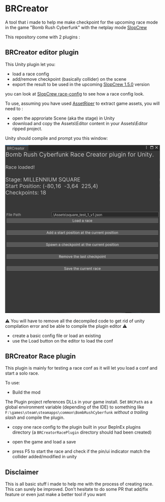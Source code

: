 # BRCreator

A tool that i made to help me make checkpoint for the upcoming race mode in the game "Bomb Rush Cyberfunk" with the netplay mode [SlopCrew](https://github.com/SlopCrew/SlopCrew)

This repository come with 2 plugins :

## BRCreator editor plugin

This Unity plugin let you:

- load a race config
- add/remove checkpoint (basically collider) on the scene
- export the result to be used in the upcoming [SlopCrew 1.5.0](https://github.com/SlopCrew/SlopCrew/milestone/2) version

you can look at [SlopCrew race-config]("https://github.com/SlopCrew/race-config") to see how a race config look.

To use, assuming you have used [AssetRiper](https://github.com/AssetRipper/AssetRipper) to extract game assets, you will need to :

- open the approriate Scene (aka the stage) in Unity
- download and copy the Assets\Editor content in your Assets\Editor ripped project.

Unity should compile and prompt you this window:

![Alt text](imgs\editor.png)

⚠ You will have to remove all the decompiled code to get rid of unity compilation error and be able to compile the plugin editor ⚠

- create a basic config file or load an existing
- use the Load button on the editor to load the conf

## BRCreator Race plugin

This plugin is mainly for testing a race conf as it will let you load a conf and start a solo race.

To use:

- Build the mod

The Plugin project references DLLs in your game install. Set `BRCPath` as a global environment variable (depending of the IDE) to something like `F:\games\steam\steamapps\common\BombRushCyberfunk` _without a trailing slash_ and compile the plugin.

- copy one race config to the plugin built in your BepInEx plugins directory (a `BRCreatorRacePlugin` directory should had been created)

- open the game and load a save
- press F5 to start the race and check if the pin/ui indicator match the collider added/modified in unity

## Disclaimer

This is all basic stuff i made to help me with the process of creating race.
This can surely be improved.
Don't hesitate to do some PR that add/fix feature or even just make a better tool if you want
